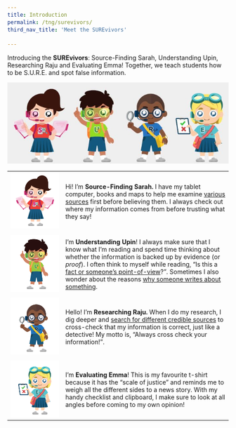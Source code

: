 ```yaml
---
title: Introduction
permalink: /tng/surevivors/
third_nav_title: 'Meet the SUREvivors'

---
```



Introducing the **SUREvivors**: Source-Finding Sarah, Understanding Upin, Researching Raju and Evaluating Emma! Together, we teach students how to be S.U.R.E. and spot false information.

![](../images/SUREvivors-team.JPG)



|                                    |                                                              |
| ---------------------------------- | ------------------------------------------------------------ |
| ![](../images/SUREvivor_Sarah.jpg) | Hi! I’m **Source-Finding Sarah.** I have my tablet computer, books and maps to help me examine [various sources](https://sure.nlb.gov.sg/tng/surevivors-activity3/) first before believing them. I always check out where my information comes from before trusting what they say! |
|                                    |                                                              |
| ![](../images/SUREvivor_Upin.jpg)  | I’m **Understanding Upin**! I always make sure that I know what I’m reading and spend time thinking about whether the information is backed up by evidence (or *proof*). I often think to myself while reading, “Is this a [fact or someone’s point-of-view](https://sure.nlb.gov.sg/tng/surevivors-activity5/)?”. Sometimes I also wonder about the reasons [why someone writes about something](https://sure.nlb.gov.sg/tng/surevivors-activity6/). |
|                                    |                                                              |
| ![](../images/SUREvivor_Raju.jpg)  | Hello! I’m **Researching Raju.** When I do my research, I dig deeper and [search for different credible sources](https://sure.nlb.gov.sg/tng/surevivors-activity7/) to cross-check that my information is correct, just like a detective! My motto is, “Always cross check your information!”. |
|                                    |                                                              |
| ![](../images/SUREvivor_Emma.jpg)  | I’m **Evaluating Emma**! This is my favourite t-shirt because it has the “scale of justice” and reminds me to weigh all the different sides to a news story. With my handy checklist and clipboard, I make sure to look at all angles before coming to my own opinion! |

